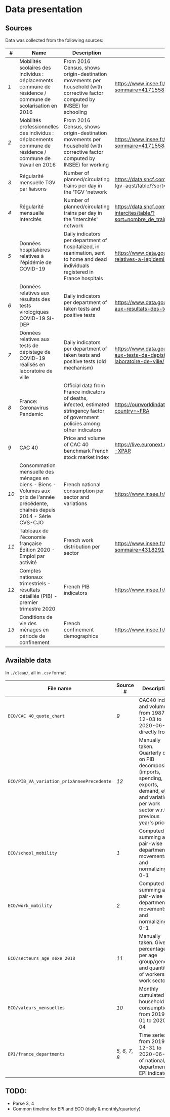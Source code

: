 # Data presentation

## Sources

Data was collected from the following sources:

| #    | Name                                                         | Description                                                  | Link                                                         |
| ---- | ------------------------------------------------------------ | ------------------------------------------------------------ | ------------------------------------------------------------ |
| *1*  | Mobilités scolaires des individus : déplacements commune de résidence / commune de scolarisation en 2016 | From 2016 Census, shows origin-destination movements per household (with corrective factor computed by INSEE) for schooling | https://www.insee.fr/fr/statistiques/4171517?sommaire=4171558 |
| *2*  | Mobilités professionnelles des individus : déplacements commune de résidence / commune de travail en 2016 | From 2016 Census, shows origin-destination movements per household (with corrective factor computed by INSEE) for working | https://www.insee.fr/fr/statistiques/4171531?sommaire=4171558#consulter |
| *3*  | Régularité mensuelle TGV par liaisons                        | Number of planned/circulating trains per day in the 'TGV 'network | https://data.sncf.com/explore/dataset/regularite-mensuelle-tgv-aqst/table/?sort=periode |
| *4*  | Régularité mensuelle Intercités                              | Number of planned/circulating trains per day in the 'Intercités' network | https://data.sncf.com/explore/dataset/regularite-mensuelle-intercites/table/?sort=nombre_de_trains_a_l_heure_pour_un_train_en_retard |
| *5*  | Données hospitalières relatives à l'épidémie de COVID-19     | Daily indicators per department of hospitalized, in reanimation, sent to home and dead individuals registered in France hospitals | https://www.data.gouv.fr/fr/datasets/donnees-hospitalieres-relatives-a-lepidemie-de-covid-19/ |
| *6*  | Données relatives aux résultats des tests virologiques COVID-19 SI-DEP | Daily indicators per department of taken tests and positive tests | https://www.data.gouv.fr/fr/datasets/donnees-relatives-aux-resultats-des-tests-virologiques-covid-19/ |
| *7*  | Données relatives aux tests de dépistage de COVID-19 réalisés en laboratoire de ville | Daily indicators per department of taken tests and positive tests (old mechanism) | https://www.data.gouv.fr/fr/datasets/donnees-relatives-aux-tests-de-depistage-de-covid-19-realises-en-laboratoire-de-ville/ |
| *8*  | France: Coronavirus Pandemic                                 | Official data from France indicators of deaths, infected, estimated stringency factor of government policies among other indicators | https://ourworldindata.org/coronavirus/country/france?country=~FRA |
| *9*  | CAC 40                                                       | Price and volume of CAC 40 benchmark French stock market index | https://live.euronext.com/fr/product/indices/FR0003500008-XPAR |
| *10* | Consommation mensuelle des ménages en biens - Biens - Volumes aux prix de l'année précédente, chaînés depuis 2014 - Série CVS-CJO | French national consumption per sector and variations        | https://www.insee.fr/fr/statistiques/serie/010565753         |
| *11* | Tableaux de l'économie française Édition 2020 - Emploi par activité | French work distribution per sector                          | https://www.insee.fr/fr/statistiques/4277675?sommaire=4318291 |
| *12* | Comptes nationaux trimestriels - résultats détaillés (PIB) - premier trimestre 2020 | French PIB indicators                                        | https://www.insee.fr/fr/statistiques/4500941                 |
| *13* | Conditions de vie des ménages en période de confinement      | French confinement demographics                              | https://www.insee.fr/fr/statistiques/4476914                 |

## Available data

In `./clean/`, all in `.csv` format

| File name                                  | Source #     | Description                                                  |
| ------------------------------------------ | ------------ | ------------------------------------------------------------ |
| `ECO/CAC 40_quote_chart`                   | *9*          | CAC40 index and volume from 1987-12-03 to 2020-06-05, directly from *9* |
| `ECO/PIB_VA_variation_prixAnneePrecedente` | *12*         | Manually taken. Quarterly data on PIB decomposition (imports, spending, exports, demand, etc.) and variations per work sector w.r.t previous year's prices |
| `ECO/school_mobility`                      | *1*          | Computed by summing all pair-wise department movements and normalizing to 0-1 |
| `ECO/work_mobility`                        | *2*          | Computed by summing all pair-wise department movements and normalizing to 0-1 |
| `ECO/secteurs_age_sexe_2018`               | *11*         | Manually taken. Gives percentages per age group/gender and quantity of workers per work sector |
| `ECO/valeurs_mensuelles`                   | *10*         | Monthly cumulated household consumption from 2019-01 to 2020-04 |
| `EPI/france_departments`                   | *5, 6, 7, 8* | Time series from 2019-12-31 to 2020-06-08 of national/per department EPI indicators |

## TODO:

* Parse 3, 4
* Common timeline for EPI and ECO (daily & monthly/quarterly)